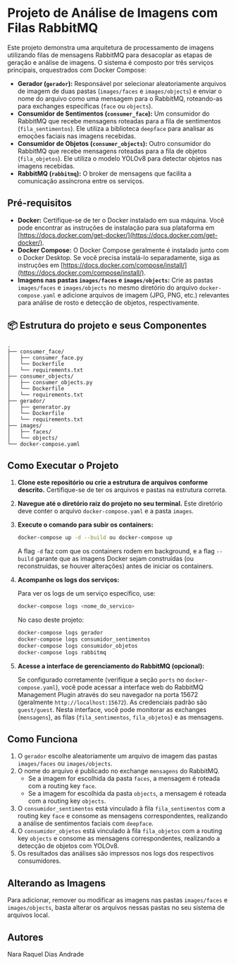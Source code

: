 # Projeto de Análise de Imagens com Filas RabbitMQ

Este projeto demonstra uma arquitetura de processamento de imagens utilizando filas de mensagens RabbitMQ para desacoplar as etapas de geração e análise de imagens. O sistema é composto por três serviços principais, orquestrados com Docker Compose:

* **Gerador (`gerador`):** Responsável por selecionar aleatoriamente arquivos de imagem de duas pastas (`images/faces` e `images/objects`) e enviar o nome do arquivo como uma mensagem para o RabbitMQ, roteando-as para exchanges específicas (`face` ou `objects`).
* **Consumidor de Sentimentos (`consumer_face`):** Um consumidor do RabbitMQ que recebe mensagens roteadas para a fila de sentimentos (`fila_sentimentos`). Ele utiliza a biblioteca `deepface` para analisar as emoções faciais nas imagens recebidas.
* **Consumidor de Objetos (`consumer_objects`):** Outro consumidor do RabbitMQ que recebe mensagens roteadas para a fila de objetos (`fila_objetos`). Ele utiliza o modelo YOLOv8 para detectar objetos nas imagens recebidas.
* **RabbitMQ (`rabbitmq`):** O broker de mensagens que facilita a comunicação assíncrona entre os serviços.

## Pré-requisitos

* **Docker:** Certifique-se de ter o Docker instalado em sua máquina. Você pode encontrar as instruções de instalação para sua plataforma em [https://docs.docker.com/get-docker/](https://docs.docker.com/get-docker/).
* **Docker Compose:** O Docker Compose geralmente é instalado junto com o Docker Desktop. Se você precisa instalá-lo separadamente, siga as instruções em [https://docs.docker.com/compose/install/](https://docs.docker.com/compose/install/).
* **Imagens nas pastas `images/faces` e `images/objects`:** Crie as pastas `images/faces` e `images/objects` no mesmo diretório do arquivo `docker-compose.yaml` e adicione arquivos de imagem (JPG, PNG, etc.) relevantes para análise de rosto e detecção de objetos, respectivamente.

## 📦 Estrutura do projeto e seus Componentes

```
.
├── consumer_face/
│   ├── consumer_face.py
│   └── Dockerfile
│   └── requirements.txt
├── consumer_objects/
│   ├── consumer_objects.py
│   └── Dockerfile
│   └── requirements.txt
├── gerador/
│   ├── generator.py
│   └── Dockerfile
│   └── requirements.txt
├── images/
│   ├── faces/
│   └── objects/
└── docker-compose.yaml
```

## Como Executar o Projeto

1.  **Clone este repositório  ou crie a estrutura de arquivos conforme descrito.** Certifique-se de ter os arquivos e pastas na estrutura correta.

2.  **Navegue até o diretório raiz do projeto no seu terminal.** Este diretório deve conter o arquivo `docker-compose.yaml` e a pasta `images`.

3.  **Execute o comando para subir os containers:**

    ```bash
    docker-compose up -d --build ou docker-compose up
    ```

    A flag `-d` faz com que os containers rodem em background, e a flag `--build` garante que as imagens Docker sejam construídas (ou reconstruídas, se houver alterações) antes de iniciar os containers.

4.  **Acompanhe os logs dos serviços:**

    Para ver os logs de um serviço específico, use:

    ```bash
    docker-compose logs <nome_do_servico>
    ```

    No caso deste projeto:

    ```bash
    docker-compose logs gerador
    docker-compose logs consumidor_sentimentos
    docker-compose logs consumidor_objetos
    docker-compose logs rabbitmq
    ```

5.  **Acesse a interface de gerenciamento do RabbitMQ (opcional):**

    Se configurado corretamente (verifique a seção `ports` no `docker-compose.yaml`), você pode acessar a interface web do RabbitMQ Management Plugin através do seu navegador na porta 15672 (geralmente `http://localhost:15672`). As credenciais padrão são `guest/guest`. Nesta interface, você pode monitorar as exchanges (`mensagens`), as filas (`fila_sentimentos`, `fila_objetos`) e as mensagens.

## Como Funciona

1.  O `gerador` escolhe aleatoriamente um arquivo de imagem das pastas `images/faces` ou `images/objects`.
2.  O nome do arquivo é publicado no exchange `mensagens` do RabbitMQ.
    * Se a imagem for escolhida da pasta `faces`, a mensagem é roteada com a routing key `face`.
    * Se a imagem for escolhida da pasta `objects`, a mensagem é roteada com a routing key `objects`.
3.  O `consumidor_sentimentos` está vinculado à fila `fila_sentimentos` com a routing key `face` e consome as mensagens correspondentes, realizando a análise de sentimentos faciais com `deepface`.
4.  O `consumidor_objetos` está vinculado à fila `fila_objetos` com a routing key `objects` e consome as mensagens correspondentes, realizando a detecção de objetos com YOLOv8.
5.  Os resultados das análises são impressos nos logs dos respectivos consumidores.

## Alterando as Imagens

Para adicionar, remover ou modificar as imagens nas pastas `images/faces` e `images/objects`, basta alterar os arquivos nessas pastas no seu sistema de arquivos local.

## Autores

Nara Raquel Dias Andrade
